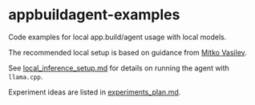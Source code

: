 # appbuildagent-examples
Code examples for local app.build/agent usage with local models.

The recommended local setup is based on guidance from [Mitko Vasilev](https://www.linkedin.com/in/ownyourai).

See [local_inference_setup.md](local_inference_setup.md) for details on running the agent with `llama.cpp`.

Experiment ideas are listed in [experiments_plan.md](experiments_plan.md).
